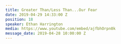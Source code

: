 ```yaml
---
title: Greater Than/Less Than...Our Fear
date: 2019-04-29 14:33:00 Z
position: 18
speaker: Ethan Harrington
media: https://www.youtube.com/embed/ajfbhOrpn0k
message_date: 2019-04-28 10:00:00 Z
---
```



